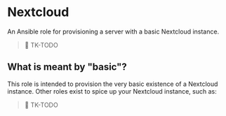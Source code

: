 # Nextcloud

An Ansible role for provisioning a server with a basic Nextcloud instance.

> :construction: TK-TODO

## What is meant by "basic"?

This role is intended to provision the very basic existence of a Nextcloud instance. Other roles exist to spice up your Nextcloud instance, such as:

> :construction: TK-TODO
